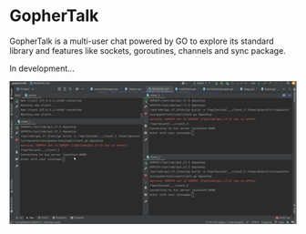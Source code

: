 # GopherTalk

GopherTalk is a multi-user chat powered by GO to explore its standard 
library and features like sockets, goroutines, channels 
and sync package.

In development...

![Alt Text](./images/show.gif)
